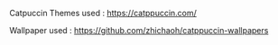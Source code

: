 Catpuccin Themes used : https://catppuccin.com/

Wallpaper used : https://github.com/zhichaoh/catppuccin-wallpapers
